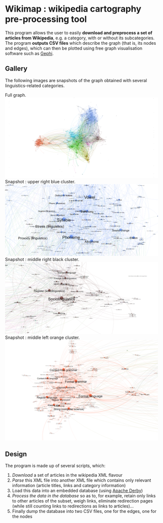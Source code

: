 # Wikimap : wikipedia cartography pre-processing tool

This program allows the user to easily **download and preprocess a set of articles from Wikipedia**, e.g. a category, with or without its subcategories. The program **outputs CSV files** which describe the graph (that is, its nodes and edges), which can then be plotted using free graph visualisation software such as [Gephi](https://gephi.org/ "Gephi's homepage").

## Gallery

The following images are snapshots of the graph obtained with several linguistics-related categories. 

Full graph.
![alt text][full-linguistics]
Snapshot : upper right blue cluster.
![alt text][phonology]
Snapshot : middle right black cluster.
![alt text][sociolinguistics]
Snapshot : middle left orange cluster.
![alt text][formal_languages]

## Design

The program is made up of several scripts, which:

1. *Download* a set of articles in the wikipedia XML flavour
2. *Parse* this XML file into another XML file which contains only relevant information (article titles, links and category information)
3. Load this data into an embedded database (using [Apache Derby](https://db.apache.org/derby/papers/DerbyTut/embedded_intro.html "Embedded Derby"))
4. *Process the data in the database* so as to, for example, retain only links to other articles of the subset, weigh links, eliminate redirection pages (while still counting links to redirections as links to articles)...
5. Finally dump the database into two CSV files, one for the edges, one for the nodes

[phonology]: ./images/phonology.png "Detail : phonology"
[sociolinguistics]: ./images/sociolinguistics.png "Detail : sociolinguistics"
[formal_languages]: ./images/formal_languages.png "Detail : formal languages"
[full-linguistics]: ./images/full-linguistics.png "Full subset graph, with articles from linguistics-related categories"
